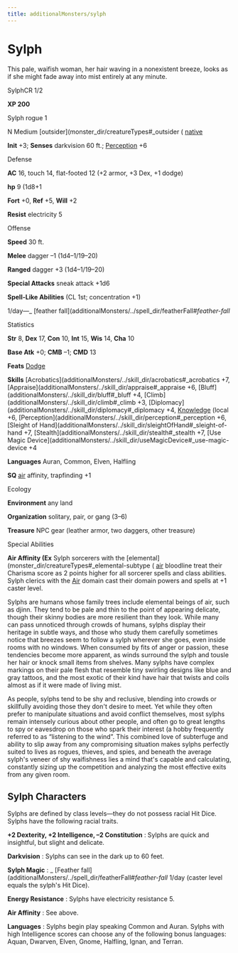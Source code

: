 ```yaml
---
title: additionalMonsters/sylph
---
```

# Sylph

This pale, waifish woman, her hair waving in a nonexistent breeze, looks as if she might fade away into mist entirely at any minute.

SylphCR 1/2

**XP 200**

Sylph rogue 1

N Medium [outsider](monster_dir/creatureTypes#_outsider ( [native](monster_dir/creatureTypes#_native-subtype)

**Init** +3; **Senses** darkvision 60 ft.; [Perception](additionalMonsters/../skill_dir/perception#_perception) +6

Defense

**AC** 16, touch 14, flat-footed 12 (+2 armor, +3 Dex, +1 dodge)

**hp** 9 (1d8+1

**Fort** +0, **Ref** +5, **Will** +2

**Resist** electricity 5

Offense

**Speed** 30 ft.

**Melee** dagger –1 (1d4–1/19–20)

**Ranged** dagger +3 (1d4–1/19–20)

**Special Attacks** sneak attack +1d6

**Spell-Like Abilities** (CL 1st; concentration +1)

1/day—_ [feather fall](additionalMonsters/../spell_dir/featherFall#_feather-fall_

Statistics

**Str** 8, **Dex** 17, **Con** 10, **Int** 15, **Wis** 14, **Cha** 10

**Base Atk** +0; **CMB** –1; **CMD** 13

**Feats** [Dodge](additionalMonsters/../feats#_dodge)

**Skills** [Acrobatics](additionalMonsters/../skill_dir/acrobatics#_acrobatics +7, [Appraise](additionalMonsters/../skill_dir/appraise#_appraise +6, [Bluff](additionalMonsters/../skill_dir/bluff#_bluff +4, [Climb](additionalMonsters/../skill_dir/climb#_climb +3, [Diplomacy](additionalMonsters/../skill_dir/diplomacy#_diplomacy +4, [Knowledge](additionalMonsters/../skill_dir/knowledge#_knowledge) (local +6, [Perception](additionalMonsters/../skill_dir/perception#_perception +6, [Sleight of Hand](additionalMonsters/../skill_dir/sleightOfHand#_sleight-of-hand +7, [Stealth](additionalMonsters/../skill_dir/stealth#_stealth +7, [Use Magic Device](additionalMonsters/../skill_dir/useMagicDevice#_use-magic-device +4

**Languages** Auran, Common, Elven, Halfling

**SQ** [air](monster_dir/creatureTypes#_air-subtype) affinity, trapfinding +1

Ecology

**Environment** any land

**Organization** solitary, pair, or gang (3–6)

**Treasure** NPC gear (leather armor, two daggers, other treasure)

Special Abilities

**Air Affinity (Ex** Sylph sorcerers with the [elemental](monster_dir/creatureTypes#_elemental-subtype ( [air](monster_dir/creatureTypes#_air-subtype) bloodline treat their Charisma score as 2 points higher for all sorcerer spells and class abilities. Sylph clerics with the [Air](monster_dir/creatureTypes#_air-subtype) domain cast their domain powers and spells at +1 caster level.

Sylphs are humans whose family trees include elemental beings of air, such as djinn. They tend to be pale and thin to the point of appearing delicate, though their skinny bodies are more resilient than they look. While many can pass unnoticed through crowds of humans, sylphs display their heritage in subtle ways, and those who study them carefully sometimes notice that breezes seem to follow a sylph wherever she goes, even inside rooms with no windows. When consumed by fits of anger or passion, these tendencies become more apparent, as winds surround the sylph and tousle her hair or knock small items from shelves. Many sylphs have complex markings on their pale flesh that resemble tiny swirling designs like blue and gray tattoos, and the most exotic of their kind have hair that twists and coils almost as if it were made of living mist.

As people, sylphs tend to be shy and reclusive, blending into crowds or skillfully avoiding those they don't desire to meet. Yet while they often prefer to manipulate situations and avoid conflict themselves, most sylphs remain intensely curious about other people, and often go to great lengths to spy or eavesdrop on those who spark their interest (a hobby frequently referred to as “listening to the wind”. This combined love of subterfuge and ability to slip away from any compromising situation makes sylphs perfectly suited to lives as rogues, thieves, and spies, and beneath the average sylph's veneer of shy waifishness lies a mind that's capable and calculating, constantly sizing up the competition and analyzing the most effective exits from any given room.

## Sylph Characters

Sylphs are defined by class levels—they do not possess racial Hit Dice. Sylphs have the following racial traits.

**+2 Dexterity, +2 Intelligence, –2 Constitution** : Sylphs are quick and insightful, but slight and delicate.

**Darkvision** : Sylphs can see in the dark up to 60 feet.

**Sylph Magic** : _ [Feather fall](additionalMonsters/../spell_dir/featherFall#_feather-fall_ 1/day (caster level equals the sylph's Hit Dice).

**Energy Resistance** : Sylphs have electricity resistance 5.

**Air Affinity** : See above.

**Languages** : Sylphs begin play speaking Common and Auran. Sylphs with high Intelligence scores can choose any of the following bonus languages: Aquan, Dwarven, Elven, Gnome, Halfling, Ignan, and Terran.

